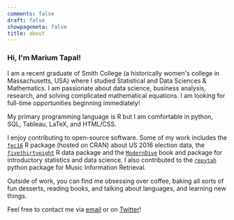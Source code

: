 ```yaml
---
comments: false
draft: false
showpagemeta: false
title: about
---
```


### Hi, I'm Marium Tapal!

I am a recent graduate of Smith College (a historically women's college in Massachusetts, USA) where I studied Statistical and Data Sciences & Mathematics. I am passionate about data science, business analysis, research, and solving complicated mathematical equations. I am looking for full-time opportunities beginning immediately!

My primary programming language is R but I am comfortable in python, SQL, Tableau, LaTeX, and HTML/CSS. 

I enjoy contributing to open-source software. Some of my work includes the [`fec16`](https://github.com/baumer-lab/fec16) R package (hosted on CRAN) about US 2016 election data, the [`fivethirtyeight`](https://github.com/rudeboybert/fivethirtyeight) R data package and the [`ModernDive`](https://github.com/moderndive) book and package for introductory statistics and data science. I also contributed to the [`repytah`](https://github.com/smith-tinkerlab/repytah) python package for Music Information Retrieval.

Outside of work, you can find me obsessing over coffee, baking all sorts of fun desserts, reading books, and talking about languages, and learning new things.

Feel free to contact me via [email](mailto::mariumtapal@gmail.com) or on [Twitter](https://twitter.com/mariumtapal)!
